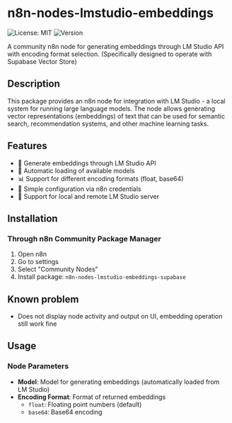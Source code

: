 # n8n-nodes-lmstudio-embeddings

![License: MIT](https://img.shields.io/badge/License-MIT-yellow.svg)
![Version](https://img.shields.io/badge/version-1.0.6-blue)

A community n8n node for generating embeddings through LM Studio API with encoding format selection. (Specifically designed to operate with Supabase Vector Store)

## Description

This package provides an n8n node for integration with LM Studio - a local system for running large language models. The node allows generating vector representations (embeddings) of text that can be used for semantic search, recommendation systems, and other machine learning tasks.

## Features

- 🤖 Generate embeddings through LM Studio API
- 🎯 Automatic loading of available models
- 📊 Support for different encoding formats (float, base64)
- 🔧 Simple configuration via n8n credentials
- 🚀 Support for local and remote LM Studio server

## Installation

### Through n8n Community Package Manager

1. Open n8n
2. Go to settings
3. Select "Community Nodes"
4. Install package: `n8n-nodes-lmstudio-embeddings-supabase`

## Known problem
- Does not display node activity and output on UI, embedding operation still work fine

## Usage

### Node Parameters

- **Model**: Model for generating embeddings (automatically loaded from LM Studio)
- **Encoding Format**: Format of returned embeddings
  - `float`: Floating point numbers (default)
  - `base64`: Base64 encoding
